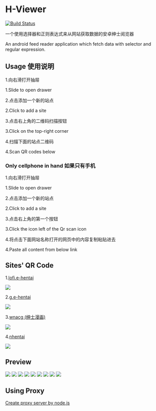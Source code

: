 # H-Viewer
[![Build Status](https://travis-ci.org/PureDark/H-Viewer.svg?branch=master)](https://travis-ci.org/PureDark/H-Viewer)

一个使用选择器和正则表达式来从网站获取数据的安卓绅士阅览器

An android feed reader application which fetch data with selector and regular expression.

## Usage 使用说明
1.向右滑打开抽屉

1.Slide to open drawer

2.点击添加一个新的站点

2.Click to add a site

3.点击右上角的二维码扫描按钮

3.Click on the top-right corner

4.扫描下面的站点二维码

4.Scan QR codes below

### Only cellphone in hand 如果只有手机

1.向右滑打开抽屉

1.Slide to open drawer

2.点击添加一个新的站点

2.Click to add a site

3.点击右上角的第一个按钮

3.Click the icon left of the Qr scan icon

4.将点击下面网站名称打开的网页中的内容复制粘贴进去

4.Paste all content from below link

## Sites' QR Code
1.[lofi.e-hentai](http://jsondepot.mcsky.org/2)

![](https://github.com/PureDark/H-Viewer/raw/master/images/qrcodes/1.lofi.png)

2.[g.e-hentai](http://jsondepot.mcsky.org/3)

![](https://github.com/PureDark/H-Viewer/raw/master/images/qrcodes/2.g.png)

3.[wnacg (绅士漫画)](http://jsondepot.mcsky.org/4)

![](https://github.com/PureDark/H-Viewer/raw/master/images/qrcodes/3.wnacg.png)

4.[nhentai](http://jsondepot.mcsky.org/5)

![](https://github.com/PureDark/H-Viewer/raw/master/images/qrcodes/4.nhentai.png)

## Preview
![](https://github.com/PureDark/H-Viewer/raw/master/images/1.png)
![](https://github.com/PureDark/H-Viewer/raw/master/images/2.png)
![](https://github.com/PureDark/H-Viewer/raw/master/images/3.png)
![](https://github.com/PureDark/H-Viewer/raw/master/images/4.png)
![](https://github.com/PureDark/H-Viewer/raw/master/images/5.png)
![](https://github.com/PureDark/H-Viewer/raw/master/images/6.gif)
![](https://github.com/PureDark/H-Viewer/raw/master/images/7.gif)
![](https://github.com/PureDark/H-Viewer/raw/master/images/8.gif)
![](https://github.com/PureDark/H-Viewer/raw/master/images/9.png)

## Using Proxy

[Create proxy server by node.js](https://github.com/wspl/HProxy.js)
